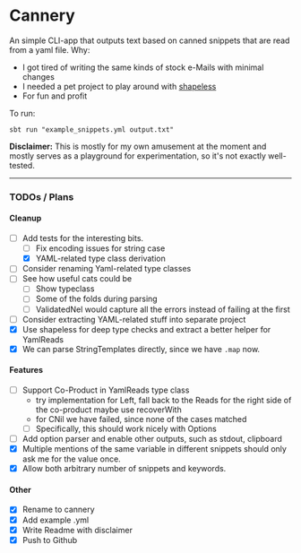 # Cannery


An simple CLI-app that outputs text based on canned snippets that are read from a yaml file.
Why:
* I got tired of writing the same kinds of stock e-Mails with minimal changes
* I needed a pet project to play around with [shapeless](https://github.com/milessabin/shapeless)
* For fun and profit

To run:
```
sbt run "example_snippets.yml output.txt"
```

**Disclaimer:**
This is mostly for my own amusement at the moment and mostly serves as a playground for experimentation, so it's not exactly well-tested.

---
### TODOs / Plans

#### Cleanup
- [ ] Add tests for the interesting bits.
    - [ ] Fix encoding issues for string case
    - [X] YAML-related type class derivation
- [ ] Consider renaming Yaml-related type classes
- [ ] See how useful cats could be
    - [ ] Show typeclass
    - [ ] Some of the folds during parsing
    - [ ] ValidatedNel would capture all the errors instead of failing at the first
- [ ] Consider extracting YAML-related stuff into separate project
- [X] Use shapeless for deep type checks and extract a better helper for YamlReads
- [X] We can parse StringTemplates directly, since we have `.map` now.

#### Features
- [ ] Support Co-Product in YamlReads type class
    * try implementation for Left, fall back to the Reads for the right side of the co-product maybe use recoverWith
    * for CNil we have failed, since none of the cases matched
    - [ ] Specifically, this should work nicely with Options
- [ ] Add option parser and enable other outputs, such as stdout, clipboard
- [X] Multiple mentions of the same variable in different snippets should only ask me for the value once.
- [X] Allow both arbitrary number of snippets and keywords.

#### Other

- [x] Rename to cannery
- [x] Add example .yml
- [x] Write Readme with disclaimer
- [x] Push to Github
